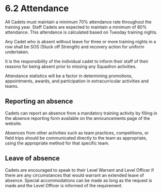 # 6.2 Attendance

All Cadets must maintain a minimum 70% attendance rate throughout the training year. Staff Cadets are expected to maintain a minimum of 80% attendance. This attendance is calculated based on Tuesday training nights.

Any Cadet who is absent without leave for three or more training nights in a row shall be SOS \(Stuck off Strength\) and recovery action for uniform undertaken.

It is the responsibility of the individual cadet to inform their staff of their reasons for being absent prior to missing any Squadron activities.

Attendance statistics will be a factor in determining promotions, appointments, awards, and participation in extracurricular activities and teams.

## Reporting an absence

Cadets can report an absence from a mandatory training activity by filling in the absence reporting form available on the announcements page of the website.

Absences from other activities such as team practices, competitions, or field trips should be communicated directly to the team as appropriate, using the appropriate method for that specific team.

## Leave of absence

Cadets are encouraged to speak to their Level Warrant and Level Officer if there are any circumstances that would warrant an extended leave of absence. Special accommodations can be made as long as the request is made and the Level Officer is informed of the requirement.

